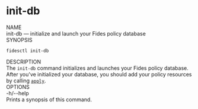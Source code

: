 <div id="cli-docs" class="cli">
  <h1>init-db</h1>

  <div class="label">NAME</div>

  <div class="content">
    <span class="mono">init-db</span> &mdash; initialize and launch your Fides policy database
  </div>

  <div class="label">SYNOPSIS</div>

  <div class="content">
    <pre><code>fidesctl init-db</code></pre>
  </div>

  <div class="label">DESCRIPTION</div>

  <div class="content">
    The <code>init-db</code> command initializes and launches your Fides policy database. After you've initialized your database, you should add your policy resources by calling <a href="/cli/apply/"><code>apply</code></a>.
  </div>

  
  <div class="label">OPTIONS</div>
  <div class="content">
    <div class="mono">
      -h/--help
    </div>
    <div class="content">
      Prints a synopsis of this command.
    </div>
  </div> 
</div>
